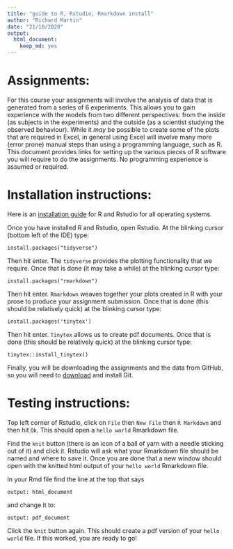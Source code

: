 ```yaml
---
title: "guide to R, Rstudio, Rmarkdown install"
author: "Richard Martin"
date: "21/10/2020"
output:
  html_document:
    keep_md: yes
---
```




# Assignments:

For this course your assignments will involve the analysis of data that is generated from a series of 6 experiments.  This allows you to gain experience with the models from two different perspectives: from the inside (as subjects in the experiments) and the outside (as a scientist studying the observed behaviour).  While it *may* be possible to create some of the plots that are required in Excel, in general using Excel will involve many more (error prone) manual steps than using a programming language, such as R. This document provides links for setting up the various pieces of R software you will require to do the assignments. No programming experience is assumed or required. 

# Installation instructions:

Here is an [installation guide](https://techvidvan.com/tutorials/install-r/) for R and Rstudio for all operating systems.

Once you have installed R and Rstudio, open Rstudio. At the blinking cursor (bottom left of the IDE) type:

    install.packages("tidyverse")

Then hit enter. The `tidyverse` provides the plotting functionality that we require.  Once that is done (it may take a while) at the blinking cursor type:

    install.packages("rmarkdown")

Then hit enter. `Rmarkdown` weaves together your plots created in R with your prose to produce your assignment submission. Once that is done (this should be relatively quick) at the blinking cursor type:

    install.packages('tinytex')

Then hit enter. `Tinytex` allows us to create pdf documents.  Once that is done (this should be relatively quick) at the blinking cursor type:

    tinytex::install_tinytex()
    
Finally, you will be downloading the assignments and the data from GitHub, so you will need to [download](https://git-scm.com/downloads) and install Git.  

# Testing instructions:

Top left corner of Rstudio, click on `File` then `New File` then `R Markdown` and then hit `Ok`.  This should open a `hello world` Rmarkdown file. 

Find the `knit` button (there is an icon of a ball of yarn with a needle sticking out of it) and click it. Rstudio will ask what your Rmarkdown file should be named and where to save it. Once you are done that a new window should open with the knitted html output of your `hello world` Rmarkdown file.

In your Rmd file find the line at the top that says 

    output: html_document
    
and change it to:

    output: pdf_document
    
Click the `knit` button again.  This should create a pdf version of your `hello world` file. If this worked, you are ready to go!

